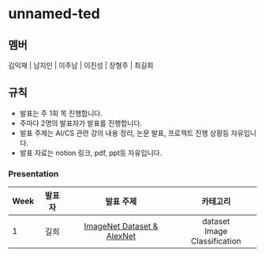 # unnamed-ted

## 멤버

김익재 | 남지인 | 이주남 | 이진성 | 장형주 | 최길희

## 규칙

- 발표는 주 1회 목 진행합니다.
- 주마다 2명의 발표자가 발표를 진행합니다.
- 발표 주제는 AI/CS 관련 강의 내용 정리, 논문 발표, 프로젝트 진행 상황등 자유입니다.
- 발표 자료는 notion 링크, pdf, ppt등 자유입니다.

### Presentation

|Week|발표자|발표 주제|카테고리|
|:---|:---:|:---:|:---:|
|1|길희|[ImageNet Dataset & AlexNet](Week1/Gilhee)|dataset</br>Image Classification|
